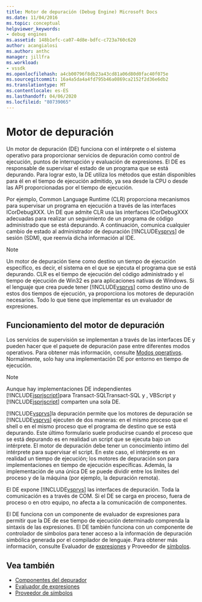 ```yaml
---
title: Motor de depuración (Debug Engine) Microsoft Docs
ms.date: 11/04/2016
ms.topic: conceptual
helpviewer_keywords:
- debug engines
ms.assetid: 148b1efc-ca07-4d8e-bdfc-c723a760c620
author: acangialosi
ms.author: anthc
manager: jillfra
ms.workload:
- vssdk
ms.openlocfilehash: a4cb00796f8db23a43cd81a06d80d0fac40f075e
ms.sourcegitcommit: 16a4a5da4a4fd795b46a0869ca2152f2d36e6db2
ms.translationtype: MT
ms.contentlocale: es-ES
ms.lasthandoff: 04/06/2020
ms.locfileid: "80739065"
---
```

# <a name="debug-engine"></a>Motor de depuración
Un motor de depuración (DE) funciona con el intérprete o el sistema operativo para proporcionar servicios de depuración como control de ejecución, puntos de interrupción y evaluación de expresiones. El DE es responsable de supervisar el estado de un programa que se está depurando. Para lograr esto, la DE utiliza los métodos que están disponibles para él en el tiempo de ejecución admitido, ya sea desde la CPU o desde las API proporcionadas por el tiempo de ejecución.

 Por ejemplo, Common Language Runtime (CLR) proporciona mecanismos para supervisar un programa en ejecución a través de las interfaces ICorDebugXXX. Un DE que admite CLR usa las interfaces ICorDebugXXX adecuadas para realizar un seguimiento de un programa de código administrado que se está depurando. A continuación, comunica cualquier cambio de estado al administrador de depuración [!INCLUDE[vsprvs](../../code-quality/includes/vsprvs_md.md)] de sesión (SDM), que reenvía dicha información al IDE.

> [!NOTE]
> Un motor de depuración tiene como destino un tiempo de ejecución específico, es decir, el sistema en el que se ejecuta el programa que se está depurando. CLR es el tiempo de ejecución del código administrado y el tiempo de ejecución de Win32 es para aplicaciones nativas de Windows. Si el lenguaje que crea puede tener [!INCLUDE[vsprvs](../../code-quality/includes/vsprvs_md.md)] como destino uno de estos dos tiempos de ejecución, ya proporciona los motores de depuración necesarios. Todo lo que tiene que implementar es un evaluador de expresiones.

## <a name="debug-engine-operation"></a>Funcionamiento del motor de depuración
 Los servicios de supervisión se implementan a través de las interfaces DE y pueden hacer que el paquete de depuración pase entre diferentes modos operativos. Para obtener más información, consulte [Modos operativos](../../extensibility/debugger/operational-modes.md). Normalmente, solo hay una implementación DE por entorno en tiempo de ejecución.

> [!NOTE]
> Aunque hay implementaciones DE independientes [!INCLUDE[jsprjscript](../../debugger/debug-interface-access/includes/jsprjscript_md.md)]para Transact-SQLTransact-SQL y , VBScript y [!INCLUDE[jsprjscript](../../debugger/debug-interface-access/includes/jsprjscript_md.md)] comparten una sola DE.

 [!INCLUDE[vsprvs](../../code-quality/includes/vsprvs_md.md)]la depuración permite que los motores de depuración se [!INCLUDE[vsprvs](../../code-quality/includes/vsprvs_md.md)] ejecuten de dos maneras: en el mismo proceso que el shell o en el mismo proceso que el programa de destino que se está depurando. Este último formulario suele producirse cuando el proceso que se está depurando es en realidad un script que se ejecuta bajo un intérprete. El motor de depuración debe tener un conocimiento íntimo del intérprete para supervisar el script. En este caso, el intérprete es en realidad un tiempo de ejecución; los motores de depuración son para implementaciones en tiempo de ejecución específicas. Además, la implementación de una única DE se puede dividir entre los límites del proceso y de la máquina (por ejemplo, la depuración remota).

 El DE expone [!INCLUDE[vsprvs](../../code-quality/includes/vsprvs_md.md)] las interfaces de depuración. Toda la comunicación es a través de COM. Si el DE se carga en proceso, fuera de proceso o en otro equipo, no afecta a la comunicación de componentes.

 El DE funciona con un componente de evaluador de expresiones para permitir que la DE de ese tiempo de ejecución determinado comprenda la sintaxis de las expresiones. El DE también funciona con un componente de controlador de símbolos para tener acceso a la información de depuración simbólica generada por el compilador de lenguaje. Para obtener más información, consulte Evaluador de [expresiones](../../extensibility/debugger/expression-evaluator.md) y Proveedor de [símbolos](../../extensibility/debugger/symbol-provider.md).

## <a name="see-also"></a>Vea también
- [Componentes del depurador](../../extensibility/debugger/debugger-components.md)
- [Evaluador de expresiones](../../extensibility/debugger/expression-evaluator.md)
- [Proveedor de símbolos](../../extensibility/debugger/symbol-provider.md)
